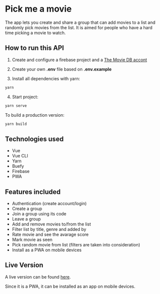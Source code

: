 # Pick me a movie

The app lets you create and share a group that can add movies to a list and randomly pick movies from the list. It is aimed for people who have a hard time picking a movie to watch.

## How to run this API

1. Create and configure a firebase project and a [The Movie DB accont](https://developers.themoviedb.org/3/getting-started/introduction)

2. Create your own **.env** file based on **.env.example**

3. Install all dependencies with yarn:

```bash
yarn
```

4. Start project:

```bash
yarn serve
```

To build a production version:
```bash
yarn build
```


## Technologies used

- Vue
- Vue CLI
- Yarn
- Buefy
- Firebase
- PWA

## Features included

- Authentication (create account/login)
- Create a group
- Join a group using its code
- Leave a group
- Add and remove movies to/from the list
- Filter list by title, genre and added by
- Rate movie and see the avarage score
- Mark movie as seen
- Pick random movie from list (filters are taken into consideration)
- Install as a PWA on mobile devices

## Live Version

A live version can be found [here](https://pick-me-a-movie.web.app/#/).

Since it is a PWA, it can be installed as an app on mobile devices.